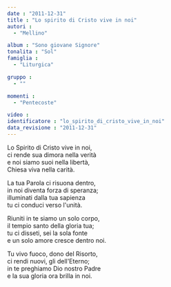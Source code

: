 ```yaml
---
date : "2011-12-31"
title : "Lo spirito di Cristo vive in noi"
autori : 
  - "Mellino"

album : "Sono giovane Signore"
tonalita : "Sol"
famiglia : 
  - "Liturgica"

gruppo : 
  - ""

momenti : 
  - "Pentecoste"

video : 
identificatore : "lo_spirito_di_cristo_vive_in_noi"
data_revisione : "2011-12-31"
---
```

  
  
Lo Spirito di Cristo vive in noi,  
ci rende sua dimora nella verità  
e noi siamo suoi  nella libertà,  
Chiesa viva nella carità.   
  
  
La tua Parola  ci risuona dentro,  
in noi diventa forza di speranza;  
illuminati dalla tua sapienza  
tu ci conduci verso l'unità.   
  
  
  
Riuniti in te siamo un solo corpo,  
il tempio santo della gloria tua;  
tu ci disseti, sei la sola fonte  
e un solo amore cresce dentro noi.  
  
  
  
Tu vivo fuoco, dono del Risorto,  
ci rendi nuovi, gli dell'Eterno;  
in te preghiamo Dio nostro Padre  
e la sua gloria ora brilla in noi.  
  
  
  
  
  
  
